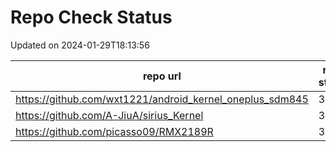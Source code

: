 # Repo Check Status

Updated on 2024-01-29T18:13:56

| repo url | repo status |
| -------- | -------- | 
|  https://github.com/wxt1221/android_kernel_oneplus_sdm845 |  301 |
|  https://github.com/A-JiuA/sirius_Kernel |  301 |
|  https://github.com/picasso09/RMX2189R |  301 |
